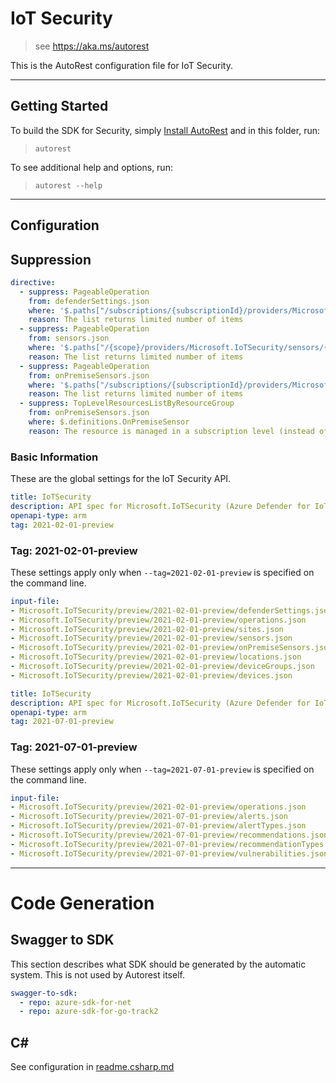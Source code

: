 # IoT Security

> see https://aka.ms/autorest

This is the AutoRest configuration file for IoT Security.

---

## Getting Started

To build the SDK for Security, simply [Install AutoRest](https://aka.ms/autorest/install) and in this folder, run:

> `autorest`

To see additional help and options, run:

> `autorest --help`

---

## Configuration

## Suppression

``` yaml
directive:
  - suppress: PageableOperation
    from: defenderSettings.json
    where: '$.paths["/subscriptions/{subscriptionId}/providers/Microsoft.IoTSecurity/defenderSettings"].get'
    reason: The list returns limited number of items
  - suppress: PageableOperation
    from: sensors.json
    where: '$.paths["/{scope}/providers/Microsoft.IoTSecurity/sensors/{sensorName}"].get'
    reason: The list returns limited number of items
  - suppress: PageableOperation
    from: onPremiseSensors.json
    where: '$.paths["/subscriptions/{subscriptionId}/providers/Microsoft.IoTSecurity/onPremiseSensors"].get'
    reason: The list returns limited number of items
  - suppress: TopLevelResourcesListByResourceGroup
    from: onPremiseSensors.json
    where: $.definitions.OnPremiseSensor
    reason: The resource is managed in a subscription level (instead of inside a resource group)
```

### Basic Information

These are the global settings for the IoT Security API.

``` yaml
title: IoTSecurity
description: API spec for Microsoft.IoTSecurity (Azure Defender for IoT) resource provider
openapi-type: arm
tag: 2021-02-01-preview
```

### Tag: 2021-02-01-preview

These settings apply only when `--tag=2021-02-01-preview` is specified on the command line.

``` yaml $(tag) == '2021-02-01-preview'
input-file:
- Microsoft.IoTSecurity/preview/2021-02-01-preview/defenderSettings.json
- Microsoft.IoTSecurity/preview/2021-02-01-preview/operations.json
- Microsoft.IoTSecurity/preview/2021-02-01-preview/sites.json
- Microsoft.IoTSecurity/preview/2021-02-01-preview/sensors.json
- Microsoft.IoTSecurity/preview/2021-02-01-preview/onPremiseSensors.json
- Microsoft.IoTSecurity/preview/2021-02-01-preview/locations.json
- Microsoft.IoTSecurity/preview/2021-02-01-preview/deviceGroups.json
- Microsoft.IoTSecurity/preview/2021-02-01-preview/devices.json
```

``` yaml
title: IoTSecurity
description: API spec for Microsoft.IoTSecurity (Azure Defender for IoT) resource provider
openapi-type: arm
tag: 2021-07-01-preview
```

### Tag: 2021-07-01-preview

These settings apply only when `--tag=2021-07-01-preview` is specified on the command line.

``` yaml $(tag) == '2021-07-01-preview'
input-file:
- Microsoft.IoTSecurity/preview/2021-02-01-preview/operations.json
- Microsoft.IoTSecurity/preview/2021-07-01-preview/alerts.json
- Microsoft.IoTSecurity/preview/2021-07-01-preview/alertTypes.json
- Microsoft.IoTSecurity/preview/2021-07-01-preview/recommendations.json
- Microsoft.IoTSecurity/preview/2021-07-01-preview/recommendationTypes.json
- Microsoft.IoTSecurity/preview/2021-07-01-preview/vulnerabilities.json
```

---

# Code Generation

## Swagger to SDK

This section describes what SDK should be generated by the automatic system.
This is not used by Autorest itself.

``` yaml $(swagger-to-sdk)
swagger-to-sdk:
  - repo: azure-sdk-for-net
  - repo: azure-sdk-for-go-track2
```

## C#

See configuration in [readme.csharp.md](./readme.csharp.md)
